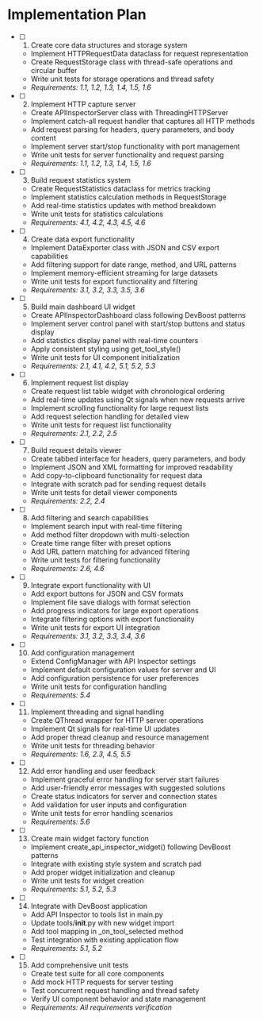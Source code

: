 # Implementation Plan

- [ ] 1. Create core data structures and storage system

  - Implement HTTPRequestData dataclass for request representation
  - Create RequestStorage class with thread-safe operations and circular buffer
  - Write unit tests for storage operations and thread safety
  - _Requirements: 1.1, 1.2, 1.3, 1.4, 1.5, 1.6_

- [ ] 2. Implement HTTP capture server

  - Create APIInspectorServer class with ThreadingHTTPServer
  - Implement catch-all request handler that captures all HTTP methods
  - Add request parsing for headers, query parameters, and body content
  - Implement server start/stop functionality with port management
  - Write unit tests for server functionality and request parsing
  - _Requirements: 1.1, 1.2, 1.3, 1.4, 1.5, 1.6_

- [ ] 3. Build request statistics system

  - Create RequestStatistics dataclass for metrics tracking
  - Implement statistics calculation methods in RequestStorage
  - Add real-time statistics updates with method breakdown
  - Write unit tests for statistics calculations
  - _Requirements: 4.1, 4.2, 4.3, 4.5, 4.6_

- [ ] 4. Create data export functionality

  - Implement DataExporter class with JSON and CSV export capabilities
  - Add filtering support for date range, method, and URL patterns
  - Implement memory-efficient streaming for large datasets
  - Write unit tests for export functionality and filtering
  - _Requirements: 3.1, 3.2, 3.3, 3.5, 3.6_

- [ ] 5. Build main dashboard UI widget

  - Create APIInspectorDashboard class following DevBoost patterns
  - Implement server control panel with start/stop buttons and status display
  - Add statistics display panel with real-time counters
  - Apply consistent styling using get_tool_style()
  - Write unit tests for UI component initialization
  - _Requirements: 2.1, 4.1, 4.2, 5.1, 5.2, 5.3_

- [ ] 6. Implement request list display

  - Create request list table widget with chronological ordering
  - Add real-time updates using Qt signals when new requests arrive
  - Implement scrolling functionality for large request lists
  - Add request selection handling for detailed view
  - Write unit tests for request list functionality
  - _Requirements: 2.1, 2.2, 2.5_

- [ ] 7. Build request details viewer

  - Create tabbed interface for headers, query parameters, and body
  - Implement JSON and XML formatting for improved readability
  - Add copy-to-clipboard functionality for request data
  - Integrate with scratch pad for sending request details
  - Write unit tests for detail viewer components
  - _Requirements: 2.2, 2.4_

- [ ] 8. Add filtering and search capabilities

  - Implement search input with real-time filtering
  - Add method filter dropdown with multi-selection
  - Create time range filter with preset options
  - Add URL pattern matching for advanced filtering
  - Write unit tests for filtering functionality
  - _Requirements: 2.6, 4.6_

- [ ] 9. Integrate export functionality with UI

  - Add export buttons for JSON and CSV formats
  - Implement file save dialogs with format selection
  - Add progress indicators for large export operations
  - Integrate filtering options with export functionality
  - Write unit tests for export UI integration
  - _Requirements: 3.1, 3.2, 3.3, 3.4, 3.6_

- [ ] 10. Add configuration management

  - Extend ConfigManager with API Inspector settings
  - Implement default configuration values for server and UI
  - Add configuration persistence for user preferences
  - Write unit tests for configuration handling
  - _Requirements: 5.4_

- [ ] 11. Implement threading and signal handling

  - Create QThread wrapper for HTTP server operations
  - Implement Qt signals for real-time UI updates
  - Add proper thread cleanup and resource management
  - Write unit tests for threading behavior
  - _Requirements: 1.6, 2.3, 4.5, 5.5_

- [ ] 12. Add error handling and user feedback

  - Implement graceful error handling for server start failures
  - Add user-friendly error messages with suggested solutions
  - Create status indicators for server and connection states
  - Add validation for user inputs and configuration
  - Write unit tests for error handling scenarios
  - _Requirements: 5.6_

- [ ] 13. Create main widget factory function

  - Implement create_api_inspector_widget() following DevBoost patterns
  - Integrate with existing style system and scratch pad
  - Add proper widget initialization and cleanup
  - Write unit tests for widget creation
  - _Requirements: 5.1, 5.2, 5.3_

- [ ] 14. Integrate with DevBoost application

  - Add API Inspector to tools list in main.py
  - Update tools/**init**.py with new widget import
  - Add tool mapping in \_on_tool_selected method
  - Test integration with existing application flow
  - _Requirements: 5.1, 5.2_

- [ ] 15. Add comprehensive unit tests
  - Create test suite for all core components
  - Add mock HTTP requests for server testing
  - Test concurrent request handling and thread safety
  - Verify UI component behavior and state management
  - _Requirements: All requirements verification_
